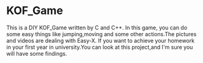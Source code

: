 # KOF_Game
This is a DIY KOF_Game written by C and C++. In this game, you can do some easy things like jumping,moving and some other actions.The pictures and videos are dealing with Easy-X.
If you want to achieve your homework in your first year in university.You can look at this project,and I'm sure you will have some findings.
